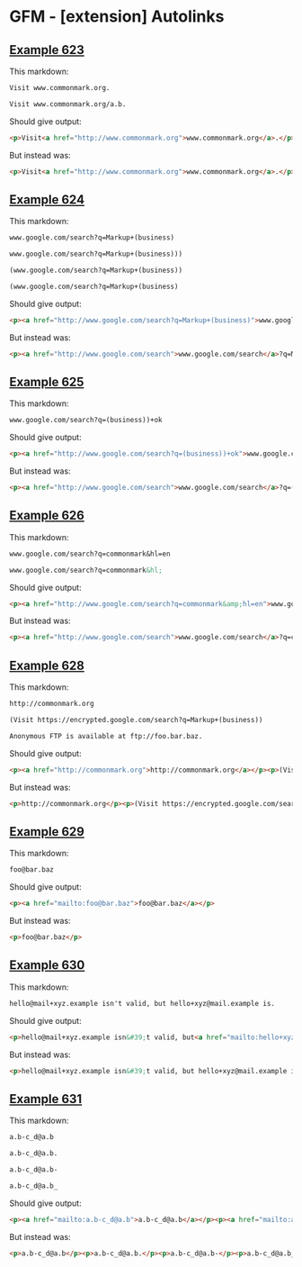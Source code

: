 # GFM - [extension] Autolinks

## [Example 623](https://github.github.com/gfm/#example-623)

This markdown:

````````````markdown
Visit www.commonmark.org.

Visit www.commonmark.org/a.b.
````````````

Should give output:

````````````html
<p>Visit<a href="http://www.commonmark.org">www.commonmark.org</a>.</p><p>Visit<a href="http://www.commonmark.org/a.b">www.commonmark.org/a.b</a>.</p>
````````````

But instead was:

````````````html
<p>Visit<a href="http://www.commonmark.org">www.commonmark.org</a>.</p><p>Visit<a href="http://www.commonmark.org/a">www.commonmark.org/a</a>.b.</p>
````````````
## [Example 624](https://github.github.com/gfm/#example-624)

This markdown:

````````````markdown
www.google.com/search?q=Markup+(business)

www.google.com/search?q=Markup+(business)))

(www.google.com/search?q=Markup+(business))

(www.google.com/search?q=Markup+(business)
````````````

Should give output:

````````````html
<p><a href="http://www.google.com/search?q=Markup+(business)">www.google.com/search?q=Markup+(business)</a></p><p><a href="http://www.google.com/search?q=Markup+(business)">www.google.com/search?q=Markup+(business)</a>))</p><p>(<a href="http://www.google.com/search?q=Markup+(business)">www.google.com/search?q=Markup+(business)</a>)</p><p>(<a href="http://www.google.com/search?q=Markup+(business)">www.google.com/search?q=Markup+(business)</a></p>
````````````

But instead was:

````````````html
<p><a href="http://www.google.com/search">www.google.com/search</a>?q=Markup+(business)</p><p><a href="http://www.google.com/search">www.google.com/search</a>?q=Markup+(business)))</p><p>(<a href="http://www.google.com/search">www.google.com/search</a>?q=Markup+(business))</p><p>(<a href="http://www.google.com/search">www.google.com/search</a>?q=Markup+(business)</p>
````````````
## [Example 625](https://github.github.com/gfm/#example-625)

This markdown:

````````````markdown
www.google.com/search?q=(business))+ok
````````````

Should give output:

````````````html
<p><a href="http://www.google.com/search?q=(business))+ok">www.google.com/search?q=(business))+ok</a></p>
````````````

But instead was:

````````````html
<p><a href="http://www.google.com/search">www.google.com/search</a>?q=(business))+ok</p>
````````````
## [Example 626](https://github.github.com/gfm/#example-626)

This markdown:

````````````markdown
www.google.com/search?q=commonmark&hl=en

www.google.com/search?q=commonmark&hl;
````````````

Should give output:

````````````html
<p><a href="http://www.google.com/search?q=commonmark&amp;hl=en">www.google.com/search?q=commonmark&amp;hl=en</a></p><p><a href="http://www.google.com/search?q=commonmark">www.google.com/search?q=commonmark</a>&amp;hl;</p>
````````````

But instead was:

````````````html
<p><a href="http://www.google.com/search">www.google.com/search</a>?q=commonmark&amp;hl=en</p><p><a href="http://www.google.com/search">www.google.com/search</a>?q=commonmark&amp;hl;</p>
````````````
## [Example 628](https://github.github.com/gfm/#example-628)

This markdown:

````````````markdown
http://commonmark.org

(Visit https://encrypted.google.com/search?q=Markup+(business))

Anonymous FTP is available at ftp://foo.bar.baz.
````````````

Should give output:

````````````html
<p><a href="http://commonmark.org">http://commonmark.org</a></p><p>(Visit<a href="https://encrypted.google.com/search?q=Markup+(business)">https://encrypted.google.com/search?q=Markup+(business)</a>)</p><p>Anonymous FTP is available at<a href="ftp://foo.bar.baz">ftp://foo.bar.baz</a>.</p>
````````````

But instead was:

````````````html
<p>http://commonmark.org</p><p>(Visit https://encrypted.google.com/search?q=Markup+(business))</p><p>Anonymous FTP is available at ftp://foo.bar.baz.</p>
````````````
## [Example 629](https://github.github.com/gfm/#example-629)

This markdown:

````````````markdown
foo@bar.baz
````````````

Should give output:

````````````html
<p><a href="mailto:foo@bar.baz">foo@bar.baz</a></p>
````````````

But instead was:

````````````html
<p>foo@bar.baz</p>
````````````
## [Example 630](https://github.github.com/gfm/#example-630)

This markdown:

````````````markdown
hello@mail+xyz.example isn't valid, but hello+xyz@mail.example is.
````````````

Should give output:

````````````html
<p>hello@mail+xyz.example isn&#39;t valid, but<a href="mailto:hello+xyz@mail.example">hello+xyz@mail.example</a>is.</p>
````````````

But instead was:

````````````html
<p>hello@mail+xyz.example isn&#39;t valid, but hello+xyz@mail.example is.</p>
````````````
## [Example 631](https://github.github.com/gfm/#example-631)

This markdown:

````````````markdown
a.b-c_d@a.b

a.b-c_d@a.b.

a.b-c_d@a.b-

a.b-c_d@a.b_
````````````

Should give output:

````````````html
<p><a href="mailto:a.b-c_d@a.b">a.b-c_d@a.b</a></p><p><a href="mailto:a.b-c_d@a.b">a.b-c_d@a.b</a>.</p><p>a.b-c_d@a.b-</p><p>a.b-c_d@a.b_</p>
````````````

But instead was:

````````````html
<p>a.b-c_d@a.b</p><p>a.b-c_d@a.b.</p><p>a.b-c_d@a.b-</p><p>a.b-c_d@a.b_</p>
````````````
